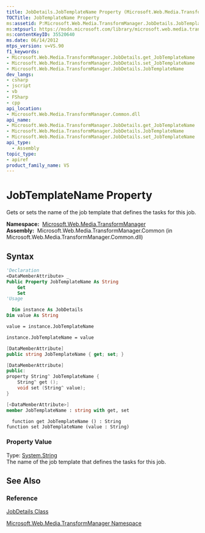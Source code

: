 ```yaml
---
title: JobDetails.JobTemplateName Property (Microsoft.Web.Media.TransformManager)
TOCTitle: JobTemplateName Property
ms:assetid: P:Microsoft.Web.Media.TransformManager.JobDetails.JobTemplateName
ms:mtpsurl: https://msdn.microsoft.com/library/microsoft.web.media.transformmanager.jobdetails.jobtemplatename(v=VS.90)
ms:contentKeyID: 35520640
ms.date: 06/14/2012
mtps_version: v=VS.90
f1_keywords:
- Microsoft.Web.Media.TransformManager.JobDetails.get_JobTemplateName
- Microsoft.Web.Media.TransformManager.JobDetails.set_JobTemplateName
- Microsoft.Web.Media.TransformManager.JobDetails.JobTemplateName
dev_langs:
- csharp
- jscript
- vb
- FSharp
- cpp
api_location:
- Microsoft.Web.Media.TransformManager.Common.dll
api_name:
- Microsoft.Web.Media.TransformManager.JobDetails.get_JobTemplateName
- Microsoft.Web.Media.TransformManager.JobDetails.JobTemplateName
- Microsoft.Web.Media.TransformManager.JobDetails.set_JobTemplateName
api_type:
  - Assembly
topic_type:
- apiref
product_family_name: VS
---
```


# JobTemplateName Property

Gets or sets the name of the job template that defines the tasks for this job.

**Namespace:**  [Microsoft.Web.Media.TransformManager](microsoft-web-media-transformmanager-namespace.md)  
**Assembly:**  Microsoft.Web.Media.TransformManager.Common (in Microsoft.Web.Media.TransformManager.Common.dll)

## Syntax

```vb
'Declaration
<DataMemberAttribute> _
Public Property JobTemplateName As String
    Get
    Set
'Usage

  Dim instance As JobDetails
Dim value As String

value = instance.JobTemplateName

instance.JobTemplateName = value
```

```csharp
[DataMemberAttribute]
public string JobTemplateName { get; set; }
```

```cpp
[DataMemberAttribute]
public:
property String^ JobTemplateName {
    String^ get ();
    void set (String^ value);
}
```

``` fsharp
[<DataMemberAttribute>]
member JobTemplateName : string with get, set
```

```jscript
  function get JobTemplateName () : String
function set JobTemplateName (value : String)
```

### Property Value

Type: [System.String](https://msdn.microsoft.com/library/s1wwdcbf)  
The name of the job template that defines the tasks for this job.  

## See Also

### Reference

[JobDetails Class](jobdetails-class-microsoft-web-media-transformmanager.md)

[Microsoft.Web.Media.TransformManager Namespace](microsoft-web-media-transformmanager-namespace.md)

